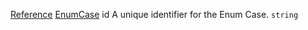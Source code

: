 [Reference](https://www.framer.com/developers/reference)
[EnumCase](https://www.framer.com/developers/reference/plugins-enum-case)
id
A unique identifier for the Enum Case.
`string`
